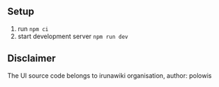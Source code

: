 ## Setup

1. run `npm ci`
2. start development server `npm run dev`

## Disclaimer
The UI source code belongs to irunawiki organisation, author: polowis